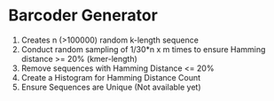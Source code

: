 # Barcoder Generator

1. Creates n (>100000) random k-length sequence 
2. Conduct random sampling of 1/30*n x m times to ensure Hamming distance >= 20% (kmer-length)
3. Remove sequences with Hamming Distance <= 20%
4. Create a Histogram for Hamming Distance Count
5. Ensure Sequences are Unique (Not available yet)
